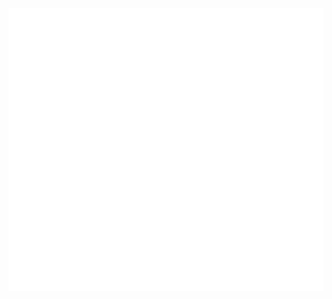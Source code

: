 [![Metrics](/github-metrics.svg)](https://github.com/lowlighter/metrics)

<!--
[![Anurag's GitHub stats](https://github-readme-stats.vercel.app/api?username=worranhin&theme=tokyonight)](https://github.com/anuraghazra/github-readme-stats)
[![Top Langs](https://github-readme-stats.vercel.app/api/top-langs/?username=worranhin&theme=tokyonight&layout=donut)](https://github.com/anuraghazra/github-readme-stats)
-->

<!--
**Hin-Worran/Hin-Worran** is a ✨ _special_ ✨ repository because its `README.md` (this file) appears on your GitHub profile.

Here are some ideas to get you started:

- 🔭 I’m currently working on ...
- 🌱 I’m currently learning ...
- 👯 I’m looking to collaborate on ...
- 🤔 I’m looking for help with ...
- 💬 Ask me about ...
- 📫 How to reach me: ...
- 😄 Pronouns: ...
- ⚡ Fun fact: ...
-->
